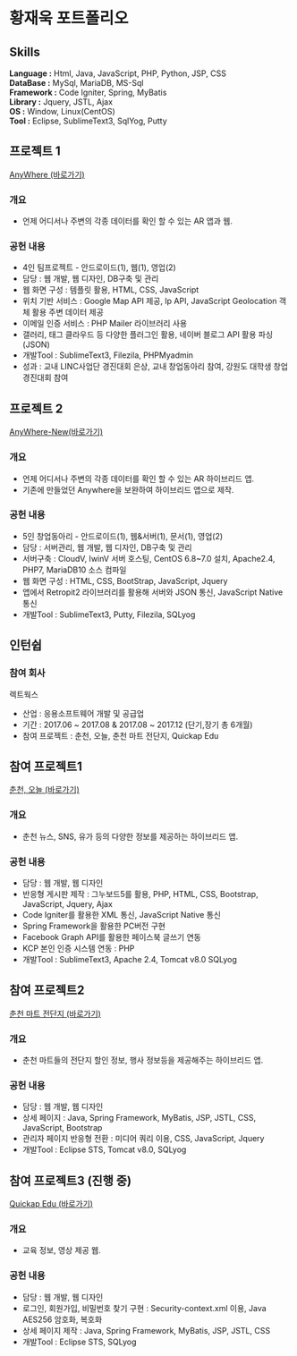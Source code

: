 # 황재욱 포트폴리오
## Skills
**Language :** Html, Java, JavaScript, PHP, Python, JSP, CSS<br>
**DataBase :** MySql, MariaDB, MS-Sql<br>
**Framework :** Code Igniter, Spring, MyBatis<br>
**Library :** Jquery, JSTL, Ajax<br>
**OS :** Window, Linux(CentOS)<br>
**Tool :** Eclipse, SublimeText3, SqlYog, Putty<br>

## 프로젝트 1
[AnyWhere (바로가기)](https://github.com/wsju0857/Anywhere.git)
### 개요
+ 언제 어디서나 주변의 각종 데이터를 확인 할 수 있는 AR 앱과 웹.
### 공헌 내용
+ 4인 팀프로젝트 - 안드로이드(1), 웹(1), 영업(2)
+ 담당 : 웹 개발, 웹 디자인, DB구축 및 관리
+ 웹 화면 구성 : 템플릿 활용, HTML, CSS, JavaScript
+ 위치 기반 서비스 : Google Map API 제공, Ip API, JavaScript Geolocation 객체 활용 주변 데이터 제공
+ 이메일 인증 서비스 : PHP Mailer 라이브러리 사용
+ 갤러리, 태그 클라우드 등 다양한 플러그인 활용, 네이버 블로그 API 활용 파싱(JSON)
+ 개발Tool : SublimeText3, Filezila, PHPMyadmin
+ 성과 : 교내 LINC사업단 경진대회 은상, 교내 창업동아리 참여, 강원도 대학생 창업 경진대회 참여

## 프로젝트 2
[AnyWhere-New(바로가기)](https://github.com/wsju0857/Anywhere-New.git)
### 개요
+ 언제 어디서나 주변의 각종 데이터를 확인 할 수 있는 AR 하이브리드 앱.
+ 기존에 만들었던 Anywhere을 보완하여 하이브리드 앱으로 제작.
### 공헌 내용
+ 5인 창업동아리 - 안드로이드(1), 웹&서버(1), 문서(1), 영업(2)
+ 담당 : 서버관리, 웹 개발, 웹 디자인, DB구축 및 관리
+ 서버구축 : CloudV, IwinV 서버 호스팅, CentOS 6.8~7.0 설치, Apache2.4, PHP7, MariaDB10 소스 컴파일
+ 웹 화면 구성 : HTML, CSS, BootStrap, JavaScript, Jquery
+ 앱에서 Retropit2 라이브러리를 활용해 서버와 JSON 통신, JavaScript Native 통신
+ 개발Tool : SublimeText3, Putty, Filezila, SQLyog

## 인턴쉽
### 참여 회사
렉트웍스
+ 산업 : 응용소프트웨어 개발 및 공급업
+ 기간 : 2017.06 ~ 2017.08 & 2017.08 ~ 2017.12 (단기,장기 총 6개월)
+ 참여 프로젝트 : 춘천, 오늘, 춘천 마트 전단지, Quickap Edu

## 참여 프로젝트1
[춘천, 오늘 (바로가기)](https://github.com/wsju0857/ChunCheon-Today.git)
### 개요
+ 춘천 뉴스, SNS, 유가 등의 다양한 정보를 제공하는 하이브리드 앱.
### 공헌 내용
+ 담당 : 웹 개발, 웹 디자인
+ 반응형 게시판 제작 : 그누보드5를 활용, PHP, HTML, CSS, Bootstrap, JavaScript, Jquery, Ajax
+ Code Igniter를 활용한 XML 통신, JavaScript Native 통신
+ Spring Framework을 활용한 PC버전 구현
+ Facebook Graph API를 활용한 페이스북 글쓰기 연동
+ KCP 본인 인증 시스템 연동 : PHP
+ 개발Tool : SublimeText3, Apache 2.4, Tomcat v8.0 SQLyog

## 참여 프로젝트2
[춘천 마트 전단지 (바로가기)](https://github.com/wsju0857/ChunCheon-Mart.git)
### 개요
+ 춘천 마트들의 전단지 할인 정보, 행사 정보등을 제공해주는 하이브리드 앱.
### 공헌 내용
+ 담당 : 웹 개발, 웹 디자인
+ 상세 페이지 : Java, Spring Framework, MyBatis, JSP, JSTL, CSS, JavaScript, Bootstrap
+ 관리자 페이지 반응형 전환 : 미디어 쿼리 이용, CSS, JavaScript, Jquery
+ 개발Tool : Eclipse STS, Tomcat v8.0, SQLyog

## 참여 프로젝트3 (진행 중) 
[Quickap Edu (바로가기)](https://github.com/wsju0857/Quickap-Edu.git)
### 개요
+ 교육 정보, 영상 제공 웹.
### 공헌 내용
+ 담당 : 웹 개발, 웹 디자인
+ 로그인, 회원가입, 비밀번호 찾기 구현 : Security-context.xml 이용, Java AES256 암호화, 복호화
+ 상세 페이지 제작 : Java, Spring Framework, MyBatis, JSP, JSTL, CSS
+ 개발Tool : Eclipse STS, SQLyog

